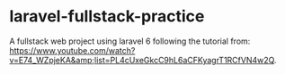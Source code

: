 # laravel-fullstack-practice
A fullstack web project using laravel 6 following the tutorial from: https://www.youtube.com/watch?v=E74_WZpjeKA&amp;list=PL4cUxeGkcC9hL6aCFKyagrT1RCfVN4w2Q.
